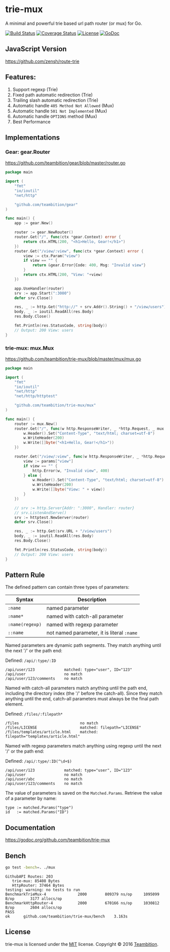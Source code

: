 trie-mux
====
A minimal and powerful trie based url path router (or mux) for Go.

[![Build Status](http://img.shields.io/travis/teambition/trie-mux.svg?style=flat-square)](https://travis-ci.org/teambition/trie-mux)
[![Coverage Status](http://img.shields.io/coveralls/teambition/trie-mux.svg?style=flat-square)](https://coveralls.io/r/teambition/trie-mux)
[![License](http://img.shields.io/badge/license-mit-blue.svg?style=flat-square)](https://raw.githubusercontent.com/teambition/trie-mux/master/LICENSE)
[![GoDoc](http://img.shields.io/badge/go-documentation-blue.svg?style=flat-square)](http://godoc.org/github.com/teambition/trie-mux)

## JavaScript Version

https://github.com/zensh/route-trie

## Features:

1. Support regexp (Trie)
2. Fixed path automatic redirection (Trie)
3. Trailing slash automatic redirection (Trie)
4. Automatic handle `405 Method Not Allowed` (Mux)
5. Automatic handle `501 Not Implemented` (Mux)
6. Automatic handle `OPTIONS` method (Mux)
7. Best Performance

## Implementations

### Gear: gear.Router

https://github.com/teambition/gear/blob/master/router.go

```go
package main

import (
	"fmt"
	"io/ioutil"
	"net/http"

	"github.com/teambition/gear"
)

func main() {
	app := gear.New()

	router := gear.NewRouter()
	router.Get("/", func(ctx *gear.Context) error {
		return ctx.HTML(200, "<h1>Hello, Gear!</h1>")
	})
	router.Get("/view/:view", func(ctx *gear.Context) error {
		view := ctx.Param("view")
		if view == "" {
			return &gear.Error{Code: 400, Msg: "Invalid view"}
		}
		return ctx.HTML(200, "View: "+view)
	})

	app.UseHandler(router)
	srv := app.Start(":3000")
	defer srv.Close()

	res, _ := http.Get("http://" + srv.Addr().String() + "/view/users")
	body, _ := ioutil.ReadAll(res.Body)
	res.Body.Close()

	fmt.Println(res.StatusCode, string(body))
	// Output: 200 View: users
}
```

### trie-mux: mux.Mux

https://github.com/teambition/trie-mux/blob/master/mux/mux.go

```go
package main

import (
	"fmt"
	"io/ioutil"
	"net/http"
	"net/http/httptest"

	"github.com/teambition/trie-mux/mux"
)

func main() {
	router := mux.New()
	router.Get("/", func(w http.ResponseWriter, _ *http.Request, _ mux.Params) {
		w.Header().Set("Content-Type", "text/html; charset=utf-8")
		w.WriteHeader(200)
		w.Write([]byte("<h1>Hello, Gear!</h1>"))
	})

	router.Get("/view/:view", func(w http.ResponseWriter, _ *http.Request, params mux.Params) {
		view := params["view"]
		if view == "" {
			http.Error(w, "Invalid view", 400)
		} else {
			w.Header().Set("Content-Type", "text/html; charset=utf-8")
			w.WriteHeader(200)
			w.Write([]byte("View: " + view))
		}
	})

	// srv := http.Server{Addr: ":3000", Handler: router}
	// srv.ListenAndServe()
	srv := httptest.NewServer(router)
	defer srv.Close()

	res, _ := http.Get(srv.URL + "/view/users")
	body, _ := ioutil.ReadAll(res.Body)
	res.Body.Close()

	fmt.Println(res.StatusCode, string(body))
	// Output: 200 View: users
}
```

## Pattern Rule

The defined pattern can contain three types of parameters:

| Syntax | Description |
|--------|------|
| `:name` | named parameter |
| `:name*` | named with catch-all parameter |
| `:name(regexp)` | named with regexp parameter |
| `::name` | not named parameter, it is literal `:name` |

Named parameters are dynamic path segments. They match anything until the next '/' or the path end:

Defined: `/api/:type/:ID`
```
/api/user/123             matched: type="user", ID="123"
/api/user                 no match
/api/user/123/comments    no match
```

Named with catch-all parameters match anything until the path end, including the directory index (the '/' before the catch-all). Since they match anything until the end, catch-all parameters must always be the final path element.

Defined: `/files/:filepath*`
```
/files                           no match
/files/LICENSE                   matched: filepath="LICENSE"
/files/templates/article.html    matched: filepath="templates/article.html"
```

Named with regexp parameters match anything using regexp until the next '/' or the path end:

Defined: `/api/:type/:ID(^\d+$)`
```
/api/user/123             matched: type="user", ID="123"
/api/user                 no match
/api/user/abc             no match
/api/user/123/comments    no match
```

The value of parameters is saved on the `Matched.Params`. Retrieve the value of a parameter by name:
```
type := matched.Params("type")
id   := matched.Params("ID")
```

## Documentation

https://godoc.org/github.com/teambition/trie-mux

## Bench

```bash
go test -bench=. ./mux
```

```
GithubAPI Routes: 203
   trie-mux: 85408 Bytes
   HttpRouter: 37464 Bytes
testing: warning: no tests to run
BenchmarkTrieMux-4      	    2000	    809379 ns/op	 1095099 B/op	    3177 allocs/op
BenchmarkHttpRouter-4   	    2000	    670166 ns/op	 1030812 B/op	    2604 allocs/op
PASS
ok  	github.com/teambition/trie-mux/bench	3.163s
```

## License
trie-mux is licensed under the [MIT](https://github.com/teambition/trie-mux/blob/master/LICENSE) license.
Copyright &copy; 2016 [Teambition](https://www.teambition.com).